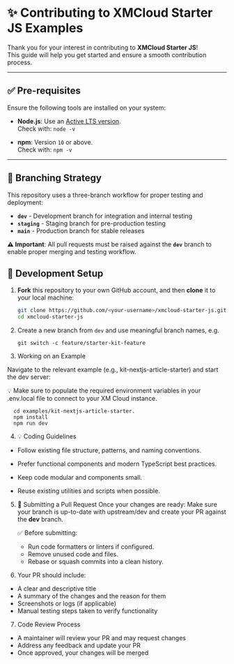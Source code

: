 # ✨ Contributing to XMCloud Starter JS Examples

Thank you for your interest in contributing to **XMCloud Starter JS**!  
This guide will help you get started and ensure a smooth contribution process.

---

## ✅ Pre-requisites

Ensure the following tools are installed on your system:

- **Node.js**: Use an [Active LTS version](https://nodejs.org/en/about/releases/).  
  Check with: `node -v`

- **npm**: Version `10` or above.  
  Check with: `npm -v`

---

## 🔀 **Branching Strategy**
   
   This repository uses a three-branch workflow for proper testing and deployment:
   
   - **`dev`** - Development branch for integration and internal testing
   - **`staging`** - Staging branch for pre-production testing  
   - **`main`** - Production branch for stable releases
   
   **⚠️ Important**: All pull requests must be raised against the **`dev`** branch to enable proper merging and testing workflow.


## 🧪 Development Setup

1. **Fork** this repository to your own GitHub account, and then **clone** it to your local machine:
   ```bash
   git clone https://github.com/<your-username>/xmcloud-starter-js.git
   cd xmcloud-starter-js
   ```

2. Create a new branch from `dev` and use meaningful branch names, e.g. 
    ```
    git switch -c feature/starter-kit-feature
    ```

3. Working on an Example

Navigate to the relevant example (e.g., kit-nextjs-article-starter) and start the dev server:

💡 Make sure to populate the required environment variables in your .env.local file to connect to your XM Cloud instance.

      cd examples/kit-nextjs-article-starter.
      npm install
      npm run dev

4. 💡 Coding Guidelines
  - Follow existing file structure, patterns, and naming conventions.

  - Prefer functional components and modern TypeScript best practices.

  - Keep code modular and components small.

  - Reuse existing utilities and scripts when possible.

5. 🚀 Submitting a Pull Request
Once your changes are ready:
Make sure your branch is up-to-date with upstream/dev and create your PR against the **dev** branch.

    ✅ Before submitting:
      - Run code formatters or linters if configured.
      - Remove unused code and files.
      - Rebase or squash commits into a clean history.

6. Your PR should include:
  - A clear and descriptive title
  - A summary of the changes and the reason for them
  - Screenshots or logs (if applicable)
  - Manual testing steps taken to verify functionality

7. Code Review Process
  - A maintainer will review your PR and may request changes
  - Address any feedback and update your PR
  - Once approved, your changes will be merged
